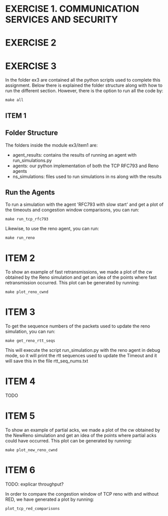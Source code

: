 # EXERCISE 1. COMMUNICATION SERVICES AND SECURITY

# EXERCISE 2

# EXERCISE 3

In the folder ex3 are contained all the python scripts used to complete this assignment. Below there is explained the folder structure along with how to run the different section.
However, there is the option to run all the code by:
````
make all
````

## ITEM 1

## Folder Structure

The folders inside the module ex3/item1 are:

- agent_results: contains the results of running an agent with run_simulations.py
- agents: our python implementation of both the TCP RFC793 and Reno agents
- ns_simulations: files used to run simulations in ns along with the results 

## Run the Agents
To run a simulation with the agent 'RFC793 with slow start' and get a plot of the timeouts and congestion window comparisons, you can run:
````
make run_tcp_rfc793
````
Likewise, to use the reno agent, you can run:
````
make run_reno
````

# ITEM 2

To show an example of fast retransmissions, we made a plot of the cw obtained by the Reno simulation and get an idea of the points where fast retransmission occurred. This plot can be generated by running:
````
make plot_reno_cwnd
````

# ITEM 3

To get the sequence numbers of the packets used to update the reno simulation, you can run:
````
make get_reno_rtt_seqs
````
This will execute the script run_simulation.py with the reno agent in debug mode, so it will print the rtt sequences used to update the Timeout and it will save this in the file rtt_seq_nums.txt

# ITEM 4

TODO

# ITEM 5

To show an example of partial acks, we made a plot of the cw obtained by the NewReno simulation and get an idea of the points where partial acks could have occurred. This plot can be generated by running:
````
make plot_new_reno_cwnd
````

# ITEM 6

TODO: explicar throughput?

In order to compare the congestion window of TCP reno with and without RED, we have generated a plot by running:
````
plot_tcp_red_comparisons
````
